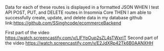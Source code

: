 
Data for each of these routes is displayed in a formatted JSON
WHEN I test API POST, PUT, and DELETE routes in Insomnia Core
THEN I am able to successfully create, update, and delete data in my database
github link:https://github.com/SSinghcode/ecommerceBackend

First part of the video
https://watch.screencastify.com/v/LlFYpOup2sZL4sTWxriT
Second part of the video
https://watch.screencastify.com/v/E2JdXRp42Tk6B0AANXHH
